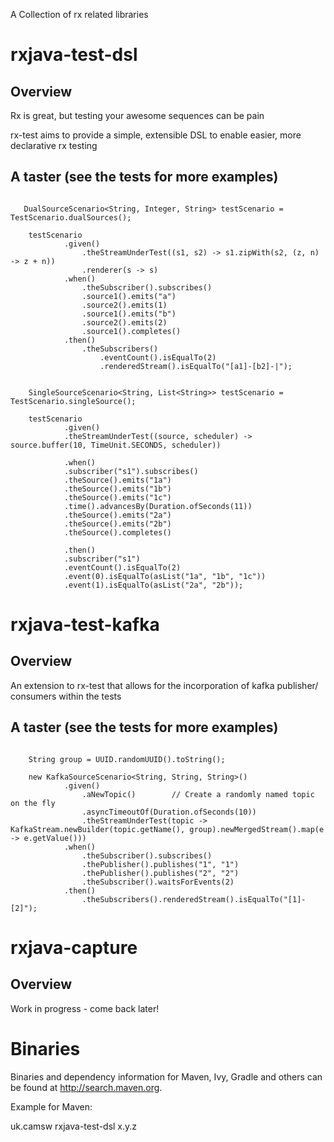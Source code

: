 A Collection of rx related libraries

# rxjava-test-dsl

## Overview

Rx is great, but testing your awesome sequences can be pain

rx-test aims to provide a simple, extensible DSL to enable easier, more declarative rx testing


## A taster (see the tests for more examples)
```

   DualSourceScenario<String, Integer, String> testScenario = TestScenario.dualSources();

    testScenario
            .given()
                .theStreamUnderTest((s1, s2) -> s1.zipWith(s2, (z, n) -> z + n))
                .renderer(s -> s)
            .when()
                .theSubscriber().subscribes()
                .source1().emits("a")
                .source2().emits(1)
                .source1().emits("b")
                .source2().emits(2)
                .source1().completes()
            .then()
                .theSubscribers()
                    .eventCount().isEqualTo(2)
                    .renderedStream().isEqualTo("[a1]-[b2]-|");
                                                                       
```

```
    SingleSourceScenario<String, List<String>> testScenario = TestScenario.singleSource();

    testScenario
            .given()
            .theStreamUnderTest((source, scheduler) -> source.buffer(10, TimeUnit.SECONDS, scheduler))

            .when()
            .subscriber("s1").subscribes()
            .theSource().emits("1a")
            .theSource().emits("1b")
            .theSource().emits("1c")
            .time().advancesBy(Duration.ofSeconds(11))
            .theSource().emits("2a")
            .theSource().emits("2b")
            .theSource().completes()

            .then()
            .subscriber("s1")
            .eventCount().isEqualTo(2)
            .event(0).isEqualTo(asList("1a", "1b", "1c"))
            .event(1).isEqualTo(asList("2a", "2b"));

```


# rxjava-test-kafka

## Overview 

An extension to rx-test that allows for the incorporation of kafka publisher/ consumers within the tests

## A taster (see the tests for more examples)

```

    String group = UUID.randomUUID().toString();

    new KafkaSourceScenario<String, String, String>()
            .given()
                .aNewTopic()        // Create a randomly named topic on the fly
                .asyncTimeoutOf(Duration.ofSeconds(10))
                .theStreamUnderTest(topic -> KafkaStream.newBuilder(topic.getName(), group).newMergedStream().map(e -> e.getValue()))
            .when()
                .theSubscriber().subscribes()
                .thePublisher().publishes("1", "1")
                .thePublisher().publishes("2", "2")
                .theSubscriber().waitsForEvents(2)
            .then()
                .theSubscribers().renderedStream().isEqualTo("[1]-[2]");
```


# rxjava-capture

## Overview

Work in progress - come back later!

# Binaries

Binaries and dependency information for Maven, Ivy, Gradle and others can be found at http://search.maven.org.

Example for Maven:

<dependency>
    <groupId>uk.camsw</groupId>
    <artifactId>rxjava-test-dsl</artifactId>
    <version>x.y.z</version>
</dependency>
